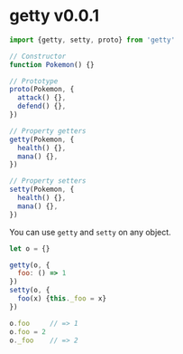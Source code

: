 
# getty v0.0.1

```js
import {getty, setty, proto} from 'getty'

// Constructor
function Pokemon() {}

// Prototype
proto(Pokemon, {
  attack() {},
  defend() {},
})

// Property getters
getty(Pokemon, {
  health() {},
  mana() {},
})

// Property setters
setty(Pokemon, {
  health() {},
  mana() {},
})
```

You can use `getty` and `setty` on any object.

```js
let o = {}

getty(o, {
  foo: () => 1
})
setty(o, {
  foo(x) {this._foo = x}
})

o.foo     // => 1
o.foo = 2
o._foo    // => 2
```
